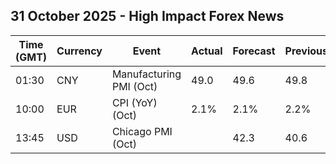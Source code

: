 ## 31 October 2025 - High Impact Forex News

| Time (GMT) | Currency | Event | Actual | Forecast | Previous |
|------|----------|-------|--------|----------|----------|
| 01:30 | CNY | Manufacturing PMI (Oct) | 49.0 | 49.6 | 49.8 |
| 10:00 | EUR | CPI (YoY) (Oct) | 2.1% | 2.1% | 2.2% |
| 13:45 | USD | Chicago PMI (Oct) |  | 42.3 | 40.6 |
